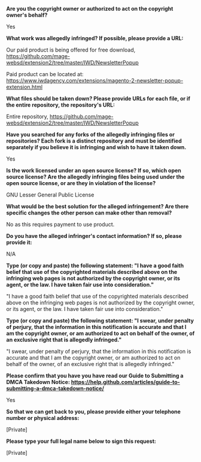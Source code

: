 __Are you the copyright owner or authorized to act on the copyright owner's behalf?__

Yes

__What work was allegedly infringed? If possible, please provide a URL:__

Our paid product is being offered for free download,
https://github.com/mage-websd/extension2/tree/master/IWD/NewsletterPopup

Paid product can be located at:
https://www.iwdagency.com/extensions/magento-2-newsletter-popup-extension.html

__What files should be taken down? Please provide URLs for each file, or if the entire repository, the repository's URL:__

Entire repository,
https://github.com/mage-websd/extension2/tree/master/IWD/NewsletterPopup

__Have you searched for any forks of the allegedly infringing files or repositories? Each fork is a distinct repository and must be identified separately if you believe it is infringing and wish to have it taken down.__

Yes

__Is the work licensed under an open source license? If so, which open source license? Are the allegedly infringing files being used under the open source license, or are they in violation of the license?__

GNU Lesser General Public License

__What would be the best solution for the alleged infringement? Are there specific changes the other person can make other than removal?__

No as this requires payment to use product.

__Do you have the alleged infringer's contact information? If so, please provide it:__

N/A

__Type (or copy and paste) the following statement: "I have a good faith belief that use of the copyrighted materials described above on the infringing web pages is not authorized by the copyright owner, or its agent, or the law. I have taken fair use into consideration."__

"I have a good faith belief that use of the copyrighted materials described above on the infringing web pages is not authorized by the copyright owner, or its agent, or the law. I have taken fair use into consideration."

__Type (or copy and paste) the following statement: "I swear, under penalty of perjury, that the information in this notification is accurate and that I am the copyright owner, or am authorized to act on behalf of the owner, of an exclusive right that is allegedly infringed."__

"I swear, under penalty of perjury, that the information in this notification is accurate and that I am the copyright owner, or am authorized to act on behalf of the owner, of an exclusive right that is allegedly infringed."

__Please confirm that you have you have read our Guide to Submitting a DMCA Takedown Notice: https://help.github.com/articles/guide-to-submitting-a-dmca-takedown-notice/__

Yes

__So that we can get back to you, please provide either your telephone number or physical address:__

[Private]

__Please type your full legal name below to sign this request:__

[Private]
